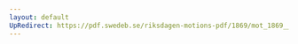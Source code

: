 ```yaml
---
layout: default
UpRedirect: https://pdf.swedeb.se/riksdagen-motions-pdf/1869/mot_1869__ak__00242.pdf
---
```

